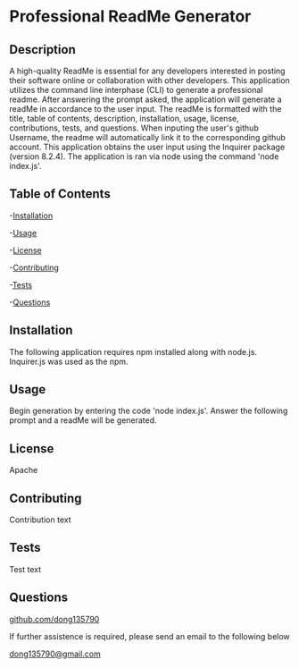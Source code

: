 # Professional ReadMe Generator
## Description
A high-quality ReadMe is essential for any developers interested in posting their software online or collaboration with other developers. This application utilizes the command line interphase (CLI) to generate a professional readme. After answering the prompt asked, the application will generate a readMe in accordance to the user input. The readMe is formatted with the title, table of contents, description, installation, usage, license, contributions, tests, and questions. When inputing the user's github Username, the readme will automatically link it to the corresponding github account. This application obtains the user input using the Inquirer package (version 8.2.4). The application is ran via node using the command 'node index.js'.

## Table of Contents
-[Installation](#installation)

-[Usage](#usage)

-[License](#license)

-[Contributing](#contributing)

-[Tests](#tests)

-[Questions](#questions)

## Installation
The following application requires npm installed along with node.js. Inquirer.js was used as the npm.

## Usage
Begin generation by entering the code 'node index.js'. Answer the following prompt and a readMe will be  generated.

## License
Apache

## Contributing
Contribution text

## Tests
Test text

## Questions
[github.com/dong135790](https://github.com/dong135790)

If further assistence is required, please send an email to the following below

dong135790@gmail.com
